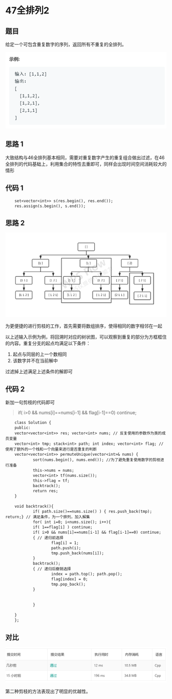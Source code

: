 # 47全排列2

## 题目

给定一个可包含重复数字的序列，返回所有不重复的全排列。

![avatar](pic/47全排列2.png)

## 思路 1

大致结构与46全排列基本相同，需要对重复数字产生的重复组合做出过滤，在46全排列的代码基础上，利用集合的特性去重即可，同样会出现时间空间消耗较大的情形

## 代码 1

        set<vector<int>> s(res.begin(), res.end());
        res.assign(s.begin(), s.end());

## 思路 2

![avatar](pic/47全排列2_2.png)

为更便捷的进行剪枝的工作，首先需要将数组排序，使得相同的数字相邻在一起

以上述输入示例为例，将回溯时对应的树状图，可以观察到重复的部分为方框框住的内容。重复分支的起点均满足以下条件：

1. 起点与同层的上一个数相同
2. 该数字并不在当前解中

过滤掉上述满足上述条件的解即可

## 代码 2

新加一句剪枝的代码即可
> if( i>0 && nums[i]==nums[i-1] && flag[i-1]==0) continue;

        class Solution {
        public:
        vector<vector<int>> res; vector<int> nums; // 反复使用的参数作为类的成员变量
        vector<int> tmp; stack<int> path; int index; vector<int> flag; // 使用了额外的一个栈和一个向量来进行是否重复的判断
        vector<vector<int>> permuteUnique(vector<int>& nums) {
                sort(nums.begin(), nums.end()); //为了避免重复使用数字的剪枝进行准备
                this->nums = nums;
                vector<int> tf(nums.size());
                this->flag = tf;
                backtrack();
                return res;
        }

        void backtrack(){
                if( path.size()==nums.size() ) { res.push_back(tmp); return;} // 满足条件，为一个排列，加入解集
                for( int i=0; i<nums.size(); i++){
                if( 1==flag[i] ) continue;
                if( i>0 && nums[i]==nums[i-1] && flag[i-1]==0) continue;
                { // 递归前选择
                        flag[i] = 1;  
                        path.push(i);
                        tmp.push_back(nums[i]);
                }
                backtrack();
                { // 递归后撤销选择
                        index = path.top(); path.pop();
                        flag[index] = 0;
                        tmp.pop_back();
                }


                }
                
        }
        };

## 对比

![avatar](pic/46全排列2_3.png)

第二种剪枝的方法表现出了明显的优越性。
